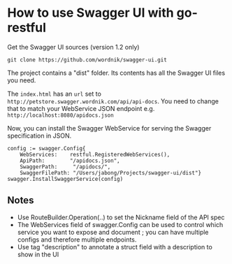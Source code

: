 How to use Swagger UI with go-restful
=

Get the Swagger UI sources (version 1.2 only)

	git clone https://github.com/wordnik/swagger-ui.git
	
The project contains a "dist" folder.
Its contents has all the Swagger UI files you need.

The `index.html` has an `url` set to `http://petstore.swagger.wordnik.com/api/api-docs`.
You need to change that to match your WebService JSON endpoint  e.g. `http://localhost:8080/apidocs.json`

Now, you can install the Swagger WebService for serving the Swagger specification in JSON.

	config := swagger.Config{
		WebServices:    restful.RegisteredWebServices(),
		ApiPath:        "/apidocs.json",
		SwaggerPath:     "/apidocs/",
		SwaggerFilePath: "/Users/jabong/Projects/swagger-ui/dist"}
	swagger.InstallSwaggerService(config)		
	
	
Notes
--
- Use RouteBuilder.Operation(..) to set the Nickname field of the API spec
- The WebServices field of swagger.Config can be used to control which service you want to expose and document ; you can have multiple configs and therefore multiple endpoints.
- Use tag "description" to annotate a struct field with a description to show in the UI